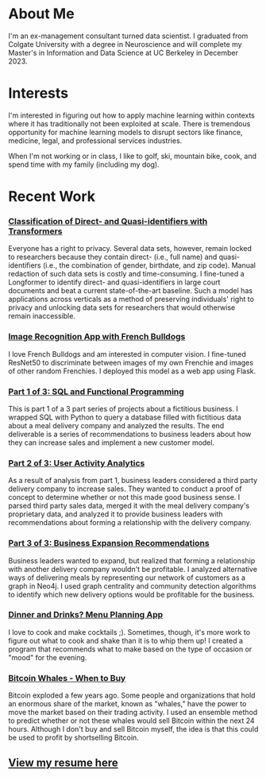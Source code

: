 # About Me

I'm an ex-management consultant turned data scientist. I graduated from Colgate University with a degree in Neuroscience and will complete my Master's in Information and Data Science at UC Berkeley in December 2023. 

# Interests

I'm interested in figuring out how to apply machine learning within contexts where it has traditionally not been exploited at scale. There is tremendous opportunity for machine learning models to disrupt sectors like finance, medicine, legal, and professional services industries.

When I'm not working or in class, I like to golf, ski, mountain bike, cook, and spend time with my family (including my dog).

# Recent Work

### [Classification of Direct- and Quasi-identifiers with Transformers](https://github.com/jvgalvin/nlp_ner)

Everyone has a right to privacy. Several data sets, however, remain locked to researchers because they contain direct- (i.e., full name) and quasi-identifiers (i.e., the combination of gender, birthdate, and zip code). Manual redaction of such data sets is costly and time-consuming. I fine-tuned a Longformer to identify direct- and quasi-identifiers in large court documents and beat a current state-of-the-art baseline. Such a model has applications across verticals as a method of preserving individuals' right to privacy and unlocking data sets for researchers that would otherwise remain inaccessible.

### [Image Recognition App with French Bulldogs](https://github.com/jvgalvin/Lucy_Classification_App)

I love French Bulldogs and am interested in computer vision. I fine-tuned ResNet50 to discriminate between images of my own Frenchie and images of other random Frenchies. I deployed this model as a web app using Flask.

### [Part 1 of 3: SQL and Functional Programming](https://github.com/jvgalvin/Portfolio/tree/main/query_functional_programming)

This is part 1 of a 3 part series of projects about a fictitious business. I wrapped SQL with Python to query a database filled with fictitious data about a meal delivery company and analyzed the results. The end deliverable is a series of recommendations to business leaders about how they can increase sales and implement a new customer model.

### [Part 2 of 3: User Activity Analytics](https://github.com/jvgalvin/Portfolio/tree/main/user_activity)

As a result of analysis from part 1, business leaders considered a third party delivery company to increase sales. They wanted to conduct a proof of concept to determine whether or not this made good business sense. I parsed third party sales data, merged it with the meal delivery company's proprietary data, and analyzed it to provide business leaders with recommendations about forming a relationship with the delivery company.

### [Part 3 of 3: Business Expansion Recommendations](https://github.com/jvgalvin/Portfolio/tree/main/business_expansion)

Business leaders wanted to expand, but realized that forming a relationship with another delivery company wouldn't be profitable. I analyzed alternative ways of delivering meals by representing our network of customers as a graph in Neo4j. I used graph centrality and community detection algorithms to identify which new delivery options would be profitable for the business.

### [Dinner and Drinks? Menu Planning App](https://github.com/jvgalvin/Portfolio/tree/main/Menu_Builder)

I love to cook and make cocktails ;). Sometimes, though, it's more work to figure out what to cook and shake than it is to whip them up! I created a program that recommends what to make based on the type of occasion or "mood" for the evening. 

### [Bitcoin Whales - When to Buy](https://github.com/jvgalvin/Portfolio/tree/main/Bitcoin_Whale_Analysis)

Bitcoin exploded a few years ago. Some people and organizations that hold an enormous share of the market, known as "whales," have the power to move the market based on their trading activity. I used an ensemble method to predict whether or not these whales would sell Bitcoin within the next 24 hours. Although I don't buy and sell Bitcoin myself, the idea is that this could be used to profit by shortselling Bitcoin.

## [View my resume here](https://github.com/jvgalvin/jvgalvin.github.io/blob/main/docs/Jack_Galvin_Resume_(12_11_22).pdf)

